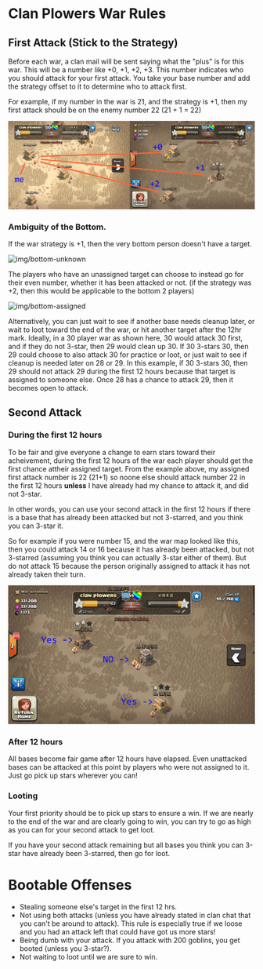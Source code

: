 # Clan Plowers War Rules

## First Attack (Stick to the Strategy)

Before each war, a clan mail will be sent saying what the "plus" is for this war. This will be a number like +0, +1, +2, +3.
This number indicates who you should attack for your first attack. You take your base number and add the strategy offset to it to determine who to attack first.

For example, if my number in the war is 21, and the strategy is +1, then my first attack should be on the enemy number 22 (21 + 1 = 22)

![img/strategy.jpg](img/strategy.jpg)

### Ambiguity of the Bottom.

If the war strategy is +1, then the very bottom person doesn't have a target.

![img/bottom-unknown](img/bottom-unknown)

The players who have an unassigned target can choose to instead go for their even number, whether it has been attacked or not. (if the strategy was +2, then this would be applicable to the bottom 2 players)

![img/bottom-assigned](img/bottom-assigned)

Alternatively, you can just wait to see if another base needs cleanup later, or wait to loot toward the end of the war, or hit another target after the 12hr mark. Ideally, in a 30 player war as shown here, 30 would attack 30 first, and if they do not 3-star, then 29 would clean up 30. If 30 3-stars 30, then 29 could choose to also attack 30 for practice or loot, or just wait to see if cleanup is needed later on 28 or 29. In this example, if 30 3-stars 30, then 29 should not attack 29 during the first 12 hours because that target is assigned to someone else. Once 28 has a chance to attack 29, then it becomes open to attack.

## Second Attack

### During the first 12 hours

To be fair and give everyone a change to earn stars toward their acheivement, during the first 12 hours of the war each player should get the first chance attheir assigned target. From the example above, my assigned first attack number is 22 (21+1) so noone else should attack number 22 in the first 12 hours **unless** I have already had my chance to attack it, and did not 3-star.

In other words, you can use your second attack in the first 12 hours if there is a base that has already been attacked but not 3-starred, and you think you can 3-star it.

So for example if you were number 15, and the war map looked like this, then you could attack 14 or 16 because it has already been attacked, but not 3-starred (assuming you think you can actually 3-star either of them). But do not attack 15 because the person originally assigned to attack it has not already taken their turn.

![img/before-12.jpg](img/before-12.jpg)

### After 12 hours

All bases become fair game after 12 hours have elapsed. Even unattacked bases can be attacked at this point by players who were not assigned to it. Just go pick up stars wherever you can!

### Looting

Your first priority should be to pick up stars to ensure a win. If we are nearly to the end of the war and are clearly going to win, you can try to go as high as you can for your second attack to get loot.

If you have your second attack remaining but all bases you think you can 3-star have already been 3-starred, then go for loot.

# Bootable Offenses

* Stealing someone else's target in the first 12 hrs.
* Not using both attacks (unless you have already stated in clan chat that you can't be around to attack). This rule is especially true if we loose and you had an attack left that could have got us more stars!
* Being dumb with your attack. If you attack with 200 goblins, you get booted (unless you 3-star?).
* Not waiting to loot until we are sure to win.
